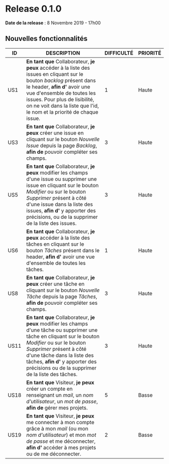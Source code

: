 # Release 0.1.0

**Date de la release** : 8 Novembre 2019 - 17h00

## Nouvelles fonctionnalités

| ID | DESCRIPTION | DIFFICULTÉ | PRIORITÉ |
|---|---|---|---|
| US1 | **En tant que** Collaborateur, **je peux** accéder à la liste des issues en cliquant sur le bouton *backlog* présent dans le header, **afin d'** avoir une vue d'ensemble de toutes les issues. Pour plus de lisibilité, on ne voit dans la liste que l'id, le nom et la priorité de chaque issue. | 1 | Haute |
| US3 | **En tant que** Collaborateur,  **je peux** créer une issue en cliquant sur le bouton *Nouvelle Issue* depuis la page *Backlog*, **afin de** pouvoir compléter ses champs. | 3 | Haute |
| US5 | **En tant que** Collaborateur, **je peux** modifier les champs d'une issue ou supprimer une issue en cliquant sur le bouton *Modifier* ou sur le bouton *Supprimer* présent à côté d'une issue dans la liste des issues, **afin d'**  y apporter des précisions, ou de la supprimer de la liste des issues. | 3 | Haute |
| US6 | **En tant que** Collaborateur, **je peux** accéder à la liste des tâches en cliquant sur le bouton *Tâches* présent dans le header, **afin d'** avoir une vue d'ensemble de toutes les tâches. | 1 | Haute |
| US8 | **En tant que** Collaborateur, **je peux** créer une tâche en cliquant sur le bouton *Nouvelle Tâche* depuis la page *Tâches*, **afin de** pouvoir compléter ses champs. | 3 | Haute |
| US11 | **En tant que** Collaborateur, **je peux** modifier les champs d'une tâche ou supprimer une tâche en cliquant sur le bouton *Modifier* ou sur le bouton *Supprimer* présent à côté d'une tâche dans la liste des tâches, **afin d'**  y apporter des précisions ou de la supprimer de la liste des tâches. | 3 | Haute |
| US18 |   **En tant que** Visiteur, **je peux** créer un compte en renseignant un *mail*, un *nom d'utilisateur*, un *mot de passe*, **afin de** gérer mes projets. |  5 |  Basse |
| US19 | **En tant que** Visiteur, **je peux** me connecter à mon compte grâce à mon *mail* (ou mon *nom d'utilisateur*) et mon *mot de passe* et me déconnecter, **afin d'** accéder à mes projets ou de me déconnecter. | 2 | Basse |